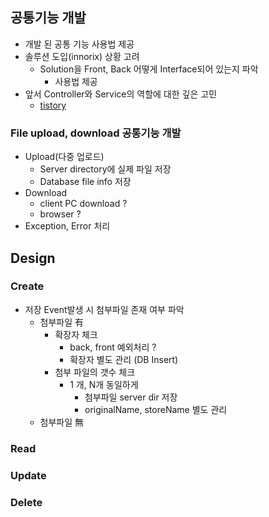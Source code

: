 ## 공통기능 개발
- 개발 된 공통 기능 사용법 제공
- 솔루션 도입(innorix) 상황 고려
  - Solution을 Front, Back 어떻게 Interface되어 있는지 파악
    - 사용법 제공
- 앞서 Controller와 Service의 역할에 대한 깊은 고민
  - [tistory](https://choibulldog.tistory.com/52)

### File upload, download 공통기능 개발
- Upload(다중 업로드)
  - Server directory에 실제 파일 저장
  - Database file info 저장
- Download
  - client PC download ?
  - browser ?
- Exception, Error 처리

## Design
### Create
- 저장 Event발생 시 첨부파일 존재 여부 파악
  - 첨부파일 有
    - 확장자 체크
      - back, front 예외처리 ?
      - 확장자 별도 관리 (DB Insert)
    - 첨부 파일의 갯수 체크
      - 1 개, N개 동일하게 
        - 첨부파일 server dir 저장
        - originalName, storeName 별도 관리
  - 첨부파일 無

### Read

### Update

### Delete
